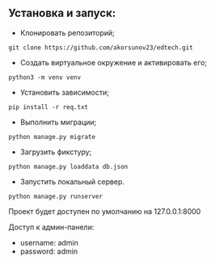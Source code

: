 ## Установка и запуск:
- Клонировать репозиторий;
```shell
git clone https://github.com/akorsunov23/edtech.git
```
- Создать виртуальное окружение и активировать его;
```shell
python3 -m venv venv
```
- Установить зависимости;
```shell
pip install -r req.txt
```
- Выполнить миграции;
```shell
python manage.py migrate
```
- Загрузить фикстуру;
```shell
python manage.py loaddata db.json
```
- Запустить локальный сервер.
```shell
python manage.py runserver
```

Проект будет доступен по умолчанию на 127.0.0.1:8000

Доступ к админ-панели:
- username: admin
- password: admin


